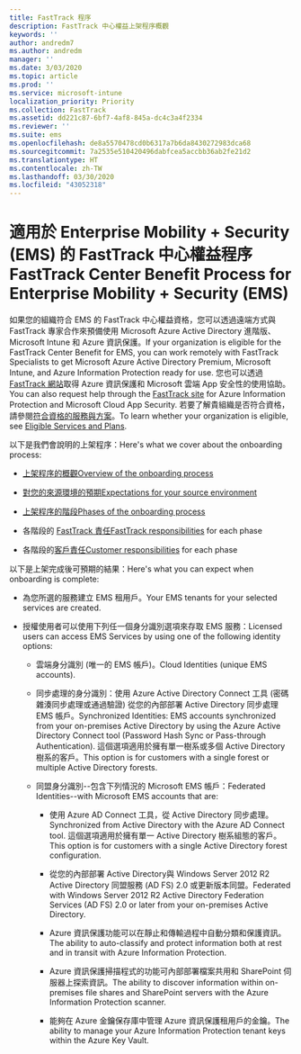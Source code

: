 ```yaml
---
title: FastTrack 程序
description: FastTrack 中心權益上架程序概觀
keywords: ''
author: andredm7
ms.author: andredm
manager: ''
ms.date: 3/03/2020
ms.topic: article
ms.prod: ''
ms.service: microsoft-intune
localization_priority: Priority
ms.collection: FastTrack
ms.assetid: dd221c87-6bf7-4af8-845a-dc4c3a4f2334
ms.reviewer: ''
ms.suite: ems
ms.openlocfilehash: de8a5570478cd0b6317a7b6da8430272983dca68
ms.sourcegitcommit: 7a2535e510420496dabfcea5accbb36ab2fe21d2
ms.translationtype: HT
ms.contentlocale: zh-TW
ms.lasthandoff: 03/30/2020
ms.locfileid: "43052318"
---
```

# <a name="fasttrack-center-benefit-process-for-enterprise-mobility--security-ems"></a><span data-ttu-id="a7e34-103">適用於 Enterprise Mobility + Security (EMS) 的 FastTrack 中心權益程序</span><span class="sxs-lookup"><span data-stu-id="a7e34-103">FastTrack Center Benefit Process for Enterprise Mobility + Security (EMS)</span></span>
<span data-ttu-id="a7e34-104">如果您的組織符合 EMS 的 FastTrack 中心權益資格，您可以透過遠端方式與 FastTrack 專家合作來預備使用 Microsoft Azure Active Directory 進階版、Microsoft Intune 和 Azure 資訊保護。</span><span class="sxs-lookup"><span data-stu-id="a7e34-104">If your organization is eligible for the FastTrack Center Benefit for EMS, you can work remotely with FastTrack Specialists to get Microsoft Azure Active Directory Premium, Microsoft Intune, and Azure Information Protection ready for use.</span></span> <span data-ttu-id="a7e34-105">您也可以透過 [FastTrack 網站](https://www.microsoft.com/fasttrack/microsoft-365/ems)取得 Azure 資訊保護和 Microsoft 雲端 App 安全性的使用協助。</span><span class="sxs-lookup"><span data-stu-id="a7e34-105">You can also request help through the [FastTrack site](https://www.microsoft.com/fasttrack/microsoft-365/ems) for Azure Information Protection and Microsoft Cloud App Security.</span></span> <span data-ttu-id="a7e34-106">若要了解貴組織是否符合資格，請參閱[符合資格的服務與方案](M365-eligible-services-and-plans.md)。</span><span class="sxs-lookup"><span data-stu-id="a7e34-106">To learn whether your organization is eligible, see [Eligible Services and Plans](M365-eligible-services-and-plans.md).</span></span>


<span data-ttu-id="a7e34-107">以下是我們會說明的上架程序：</span><span class="sxs-lookup"><span data-stu-id="a7e34-107">Here's what we cover about the onboarding process:</span></span>

-   [<span data-ttu-id="a7e34-108">上架程序的概觀</span><span class="sxs-lookup"><span data-stu-id="a7e34-108">Overview of the onboarding process</span></span>](EMS-fasttrack-benefit-overview.md)

-   [<span data-ttu-id="a7e34-109">對您的來源環境的預期</span><span class="sxs-lookup"><span data-stu-id="a7e34-109">Expectations for your source environment</span></span>](EMS-source-environment-expectations.md)

-   [<span data-ttu-id="a7e34-110">上架程序的階段</span><span class="sxs-lookup"><span data-stu-id="a7e34-110">Phases of the onboarding process</span></span>](EMS-onboarding-phases.md)

-   <span data-ttu-id="a7e34-111">各階段的 [FastTrack 責任](EMS-fasttrack-responsibilities.md)</span><span class="sxs-lookup"><span data-stu-id="a7e34-111">[FastTrack responsibilities](EMS-fasttrack-responsibilities.md) for each phase</span></span>

-   <span data-ttu-id="a7e34-112">各階段的[客戶責任](EMS-your-responsibilities.md)</span><span class="sxs-lookup"><span data-stu-id="a7e34-112">[Customer responsibilities](EMS-your-responsibilities.md) for each phase</span></span>

<span data-ttu-id="a7e34-113">以下是上架完成後可預期的結果：</span><span class="sxs-lookup"><span data-stu-id="a7e34-113">Here's what you can expect when onboarding is complete:</span></span>

-   <span data-ttu-id="a7e34-114">為您所選的服務建立 EMS 租用戶。</span><span class="sxs-lookup"><span data-stu-id="a7e34-114">Your EMS tenants for your selected services are created.</span></span>

-   <span data-ttu-id="a7e34-115">授權使用者可以使用下列任一個身分識別選項來存取 EMS 服務：</span><span class="sxs-lookup"><span data-stu-id="a7e34-115">Licensed users can access EMS Services by using one of the following identity options:</span></span>

    -   <span data-ttu-id="a7e34-116">雲端身分識別 (唯一的 EMS 帳戶)。</span><span class="sxs-lookup"><span data-stu-id="a7e34-116">Cloud Identities (unique EMS accounts).</span></span>

    -   <span data-ttu-id="a7e34-117">同步處理的身分識別：使用 Azure Active Directory Connect 工具 (密碼雜湊同步處理或通過驗證) 從您的內部部署 Active Directory 同步處理 EMS 帳戶。</span><span class="sxs-lookup"><span data-stu-id="a7e34-117">Synchronized Identities: EMS accounts synchronized from your on-premises Active Directory by using the Azure Active Directory Connect tool (Password Hash Sync or Pass-through Authentication).</span></span> <span data-ttu-id="a7e34-118">這個選項適用於擁有單一樹系或多個 Active Directory 樹系的客戶。</span><span class="sxs-lookup"><span data-stu-id="a7e34-118">This option is for customers with a single forest or multiple Active Directory forests.</span></span>

    -   <span data-ttu-id="a7e34-119">同盟身分識別--包含下列情況的 Microsoft EMS 帳戶：</span><span class="sxs-lookup"><span data-stu-id="a7e34-119">Federated Identities--with Microsoft EMS accounts that are:</span></span>

        -   <span data-ttu-id="a7e34-120">使用 Azure AD Connect 工具，從 Active Directory 同步處理。</span><span class="sxs-lookup"><span data-stu-id="a7e34-120">Synchronized from Active Directory with the Azure AD Connect tool.</span></span> <span data-ttu-id="a7e34-121">這個選項適用於擁有單一 Active Directory 樹系組態的客戶。</span><span class="sxs-lookup"><span data-stu-id="a7e34-121">This option is for customers with a single Active Directory forest configuration.</span></span>

        -   <span data-ttu-id="a7e34-122">從您的內部部署 Active Directory與 Windows Server 2012 R2 Active Directory 同盟服務 (AD FS) 2.0 或更新版本同盟。</span><span class="sxs-lookup"><span data-stu-id="a7e34-122">Federated with Windows Server 2012 R2 Active Directory Federation Services (AD FS) 2.0 or later from your on-premises Active Directory.</span></span>

        -   <span data-ttu-id="a7e34-123">Azure 資訊保護功能可以在靜止和傳輸過程中自動分類和保護資訊。</span><span class="sxs-lookup"><span data-stu-id="a7e34-123">The ability to auto-classify and protect information both at rest and in transit with Azure Information Protection.</span></span> 

        -   <span data-ttu-id="a7e34-124">Azure 資訊保護掃描程式的功能可內部部署檔案共用和 SharePoint 伺服器上探索資訊。</span><span class="sxs-lookup"><span data-stu-id="a7e34-124">The ability to discover information within on-premises file shares and SharePoint servers with the Azure Information Protection scanner.</span></span> 

        -   <span data-ttu-id="a7e34-125">能夠在 Azure 金鑰保存庫中管理 Azure 資訊保護租用戶的金鑰。</span><span class="sxs-lookup"><span data-stu-id="a7e34-125">The ability to manage your Azure Information Protection tenant keys within the Azure Key Vault.</span></span> 


